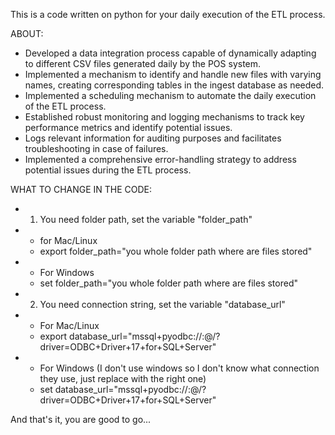 This is a code written on python for your daily execution of the ETL process.

ABOUT:
- Developed a data integration process capable of dynamically adapting to different CSV files generated daily by the POS system.
- Implemented a mechanism to identify and handle new files with varying names, creating corresponding tables in the ingest database as needed.
- Implemented a scheduling mechanism to automate the daily execution of the ETL process.
- Established robust monitoring and logging mechanisms to track key performance metrics and identify potential issues.
-	Logs relevant information for auditing purposes and facilitates troubleshooting in case of failures.
- Implemented a comprehensive error-handling strategy to address potential issues during the ETL process.

WHAT TO CHANGE IN THE CODE:
- 1. You need folder path, set the variable "folder_path" 
- - for Mac/Linux
  - export folder_path="you whole folder path where are files stored"
- - For Windows
  - set folder_path="you whole folder path where are files stored"

- 2. You need connection string, set the variable "database_url"
- - For Mac/Linux
  - export database_url="mssql+pyodbc://<username>:<password>@<server-name>/<database-name>?driver=ODBC+Driver+17+for+SQL+Server"
- - For Windows (I don't use windows so I don't know what connection they use, just replace with the right one)
  - set database_url="mssql+pyodbc://<username>:<password>@<server-name>/<database-name>?driver=ODBC+Driver+17+for+SQL+Server"

And that's it, you are good to go...
